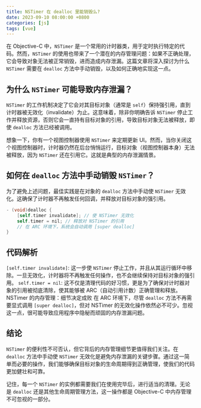 ```yaml
---
title: NSTimer 在 dealloc 里能销毁么?
date: 2023-09-10 08:00:00 +0800
categories: [js]
tags: [vue]
---
```


在 Objective-C 中，`NSTimer` 是一个常用的计时器类，用于定时执行特定的代码。然而，`NSTimer` 的使用也带来了一个潜在的内存管理问题：如果不正确处理，它会导致对象无法被正常销毁，进而造成内存泄漏。这篇文章将深入探讨为什么 `NSTimer` 需要在 `dealloc` 方法中手动销毁，以及如何正确地实现这一点。

## 为什么 `NSTimer` 可能导致内存泄漏？

`NSTimer` 的工作机制决定了它会对其目标对象（通常是 `self`）保持强引用，直到计时器被无效化（invalidate）为止。这意味着，除非你明确告诉 `NSTimer` 停止工作并释放资源，否则它会一直持有目标对象的引用，导致目标对象无法被释放，即使 `dealloc` 方法已经被调用。

想象一下，你有一个视图控制器使用 `NSTimer` 来定期更新 UI。然而，当你关闭这个视图控制器时，计时器仍然在后台悄悄运行，目标对象（视图控制器本身）无法被释放，因为 `NSTimer` 还在引用它。这就是典型的内存泄漏情景。

## 如何在 `dealloc` 方法中手动销毁 `NSTimer`？

为了避免上述问题，最佳实践是在对象的 `dealloc` 方法中手动使 `NSTimer` 无效化。这确保了计时器不再触发任何回调，并释放对目标对象的强引用。

```objective-c
- (void)dealloc {
    [self.timer invalidate]; // 使 NSTimer 无效化
    self.timer = nil; // 释放对 NSTimer 的引用
    // 在 ARC 环境下，系统会自动调用 [super dealloc]
}
```

## 代码解析

`[self.timer invalidate]`: 这一步使 `NSTimer` 停止工作，并且从其运行循环中移除。一旦无效化，计时器将不再触发任何操作，也不会继续保持对目标对象的强引用。
`self.timer = nil`: 这不仅是清理代码的好习惯，更是为了确保对计时器对象的引用被彻底清除，使其能够被 ARC（自动引用计数）正确管理和释放。
NSTimer 的内存管理：细节决定成败
在 ARC 环境下，尽管 `dealloc` 方法不再需要显式调用 `[super dealloc]`，但对 NSTimer 的无效化操作依然必不可少。忽视这一点，很可能导致应用程序中隐秘而顽固的内存泄漏问题。

## 结论

`NSTimer` 的便利性不可否认，但它背后的内存管理细节更值得我们关注。在 `dealloc` 方法中手动使 `NSTimer` 无效化是避免内存泄漏的关键步骤。通过这一简单而必要的操作，我们能够确保目标对象的生命周期得到正确管理，使我们的代码更加健壮和可靠。

记住，每一个 `NSTimer` 的实例都需要我们在使用完毕后，进行适当的清理。无论是 `dealloc` 还是其他生命周期管理方法，这一操作都是 Objective-C 中内存管理不可忽视的一部分。
